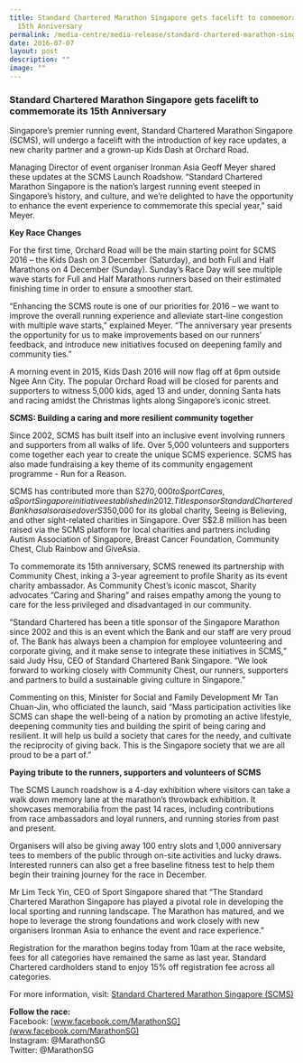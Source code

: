 ```yaml
---
title: Standard Chartered Marathon Singapore gets facelift to commemorate its
  15th Anniversary
permalink: /media-centre/media-release/standard-chartered-marathon-singapore-gets-facelift-to-commemorate-its/
date: 2016-07-07
layout: post
description: ""
image: ""
---
```

### **Standard Chartered Marathon Singapore gets facelift to commemorate its 15th Anniversary**

Singapore’s premier running event, Standard Chartered Marathon Singapore (SCMS), will undergo a facelift with the introduction of key race updates, a new charity partner and a grown-up Kids Dash at Orchard Road.

Managing Director of event organiser Ironman Asia Geoff Meyer shared these updates at the SCMS Launch Roadshow. “Standard Chartered Marathon Singapore is the nation’s largest running event steeped in Singapore’s history, and culture, and we’re delighted to have the opportunity to enhance the event experience to commemorate this special year,” said Meyer.

**Key Race Changes**

For the first time, Orchard Road will be the main starting point for SCMS 2016 – the Kids Dash on 3 December (Saturday), and both Full and Half Marathons on 4 December (Sunday). Sunday’s Race Day will see multiple wave starts for Full and Half Marathons runners based on their estimated finishing time in order to ensure a smoother start.

“Enhancing the SCMS route is one of our priorities for 2016 – we want to improve the overall running experience and alleviate start-line congestion with multiple wave starts,” explained Meyer. “The anniversary year presents the opportunity for us to make improvements based on our runners’ feedback, and introduce new initiatives focused on deepening family and community ties.”

A morning event in 2015, Kids Dash 2016 will now flag off at 6pm outside Ngee Ann City. The popular Orchard Road will be closed for parents and supporters to witness 5,000 kids, aged 13 and under, donning Santa hats and racing amidst the Christmas lights along Singapore’s iconic street.

**SCMS: Building a caring and more resilient community together**

Since 2002, SCMS has built itself into an inclusive event involving runners and supporters from all walks of life. Over 5,000 volunteers and supporters come together each year to create the unique SCMS experience. SCMS has also made fundraising a key theme of its community engagement programme - Run for a Reason.

SCMS has contributed more than S$270,000 to SportCares, a Sport Singapore initiative established in 2012. Title sponsor Standard Chartered Bank has also raised over S$350,000 for its global charity, Seeing is Believing, and other sight-related charities in Singapore. Over S$2.8 million has been raised via the SCMS platform for local charities and partners including Autism Association of Singapore, Breast Cancer Foundation, Community Chest, Club Rainbow and GiveAsia.

To commemorate its 15th anniversary, SCMS renewed its partnership with Community Chest, inking a 3-year agreement to profile Sharity as its event charity ambassador. As Community Chest’s iconic mascot, Sharity advocates “Caring and Sharing” and raises empathy among the young to care for the less privileged and disadvantaged in our community.

“Standard Chartered has been a title sponsor of the Singapore Marathon since 2002 and this is an event which the Bank and our staff are very proud of. The Bank has always been a champion for employee volunteering and corporate giving, and it make sense to integrate these initiatives in SCMS,” said Judy Hsu, CEO of Standard Chartered Bank Singapore. “We look forward to working closely with Community Chest, our runners, supporters and partners to build a sustainable giving culture in Singapore.”

Commenting on this, Minister for Social and Family Development Mr Tan Chuan-Jin, who officiated the launch, said “Mass participation activities like SCMS can shape the well-being of a nation by promoting an active lifestyle, deepening community ties and building the spirit of being caring and resilient. It will help us build a society that cares for the needy, and cultivate the reciprocity of giving back. This is the Singapore society that we are all proud to be a part of.”

**Paying tribute to the runners, supporters and volunteers of SCMS**

The SCMS Launch roadshow is a 4-day exhibition where visitors can take a walk down memory lane at the marathon’s throwback exhibition. It showcases memorabilia from the past 14 races, including contributions from race ambassadors and loyal runners, and running stories from past and present.

Organisers will also be giving away 100 entry slots and 1,000 anniversary tees to members of the public through on-site activities and lucky draws. Interested runners can also get a free baseline fitness test to help them begin their training journey for the race in December.

Mr Lim Teck Yin, CEO of Sport Singapore shared that “The Standard Chartered Marathon Singapore has played a pivotal role in developing the local sporting and running landscape. The Marathon has matured, and we hope to leverage the strong foundations and work closely with new organisers Ironman Asia to enhance the event and race experience.”

Registration for the marathon begins today from 10am at the race website, fees for all categories have remained the same as last year. Standard Chartered cardholders stand to enjoy 15% off registration fee across all categories.

For more information, visit: [Standard Chartered Marathon Singapore (SCMS)](www.marathonsingapore.com)

**Follow the race:**<br>
Facebook: [www.facebook.com/MarathonSG](www.facebook.com/MarathonSG)<br>
Instagram: @MarathonSG <br> 
Twitter: @MarathonSG